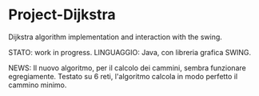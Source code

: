 # Project-Dijkstra
Dijkstra algorithm implementation and interaction with the swing.

STATO: work in progress.
LINGUAGGIO: Java, con libreria grafica SWING.

NEWS: Il nuovo algoritmo, per il calcolo dei cammini,
sembra funzionare egregiamente. Testato su 6 reti, l'algoritmo calcola in modo perfetto il cammino minimo.

